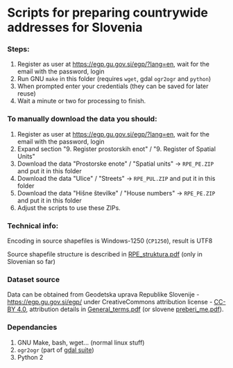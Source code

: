 # Scripts for preparing countrywide addresses for Slovenia


### Steps:
1. Register as user at https://egp.gu.gov.si/egp/?lang=en, wait for the email with the password, login
2. Run GNU `make` in this folder (requires `wget`, gdal `ogr2ogr` and `python`)
3. When prompted enter your credentials (they can be saved for later reuse)
4. Wait a minute or two for processing to finish.

### To manually download the data you should:
1. Register as user at https://egp.gu.gov.si/egp/?lang=en, wait for the email with the password, login
2. Expand section "9. Register prostorskih enot" / "9. Register of Spatial Units"
3. Download the data "Prostorske enote" / "Spatial units" -> `RPE_PE.ZIP` and put it in this folder
4. Download the data "Ulice" / "Streets" -> `RPE_PUL.ZIP` and put it in this folder
5. Download the data "Hišne številke" / "House numbers" -> `RPE_PE.ZIP` and put it in this folder
6. Adjust the scripts to use these ZIPs.

### Technical info:
Encoding in source shapefiles is Windows-1250 (`CP1250`), result is UTF8

Source shapefile structure is described in [RPE_struktura.pdf](https://www.e-prostor.gov.si/fileadmin/struktura/RPE_struktura.pdf) (only in Slovenian so far)

### Dataset source
Data can be obtained from Geodetska  uprava  Republike  Slovenije - https://egp.gu.gov.si/egp/ under CreativeCommons attribution license - [CC-BY 4.0](https://creativecommons.org/licenses/by/4.0/), attribution details in  [General_terms.pdf](https://www.e-prostor.gov.si/fileadmin/struktura/ANG/General_terms.pdf) (or slovene [preberi_me.pdf](https://www.e-prostor.gov.si/fileadmin/struktura/preberi_me.pdf)).

### Dependancies
1. GNU Make, bash, wget... (normal linux stuff)
2. `ogr2ogr` (part of [gdal suite](https://gdal.org/))
3. Python 2
